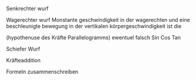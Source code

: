 Senkrechter wurf


Wagerechter wurf
Monstante geschwindigkeit in der wagerechten und eine beschleunigte bewegung in der vertikalen körpergeschwindigkeit ist die 

(hypothenuse des Kräfte Parallelogramms) ewentuel falsch
Sin
Cos
Tan


Schiefer Wurf

Kräfteaddition 


Formeln zusammenschreiben